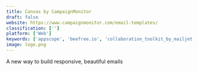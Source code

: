 ```yaml
---
title: Canvas by CampaignMonitor
draft: false 
website: https://www.campaignmonitor.com/email-templates/
classification: ['']
platform: ['Web']
keywords: ['appscope', 'beefree.io', 'collaboration_toolkit_by_mailjet', 'crypto_lite', 'dappradar', 'elite_email', 'fyle_lite', 'good_email_copy', 'listmonk', 'lite_apps_list', 'mjml', 'mailcastr', 'mailmalade', 'passport_by_mailjet', 'postcards', 'product_hunt', 'rapidology', 'really_good_emails', 'revue', 'sigstr', 'skype_lite', 'workep', 'outweb']
image: logo.png
---
```

A new way to build responsive, beautiful emails